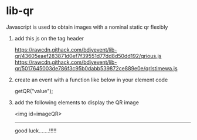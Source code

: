# lib-qr
Javascript is used to obtain images with a nominal static qr flexibly

1. add this js on the tag header

   https://rawcdn.githack.com/bdiyevent/lib-qr/43605eaef283871d0ef7f39551d77dd8d50dd192/qrious.js
   https://rawcdn.githack.com/bdiyevent/lib-qr/5017645003de786f3c95b0dabb539872ce889e0e/qrIstimewa.js



2. create an event with a function like below in your element code

   getQR("value");



3. add the following elements to display the QR image

   \<img id=imageQR>
   
   
   
   _____________________________________________________________________________________________________________________
   
   good luck.......!!!!!
